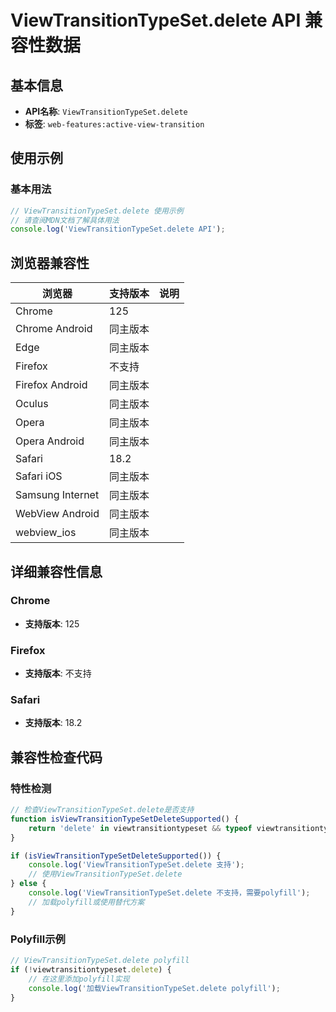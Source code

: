 # ViewTransitionTypeSet.delete API 兼容性数据

## 基本信息

- **API名称**: `ViewTransitionTypeSet.delete`
- **标签**: `web-features:active-view-transition`

## 使用示例

### 基本用法

```javascript
// ViewTransitionTypeSet.delete 使用示例
// 请查阅MDN文档了解具体用法
console.log('ViewTransitionTypeSet.delete API');
```

## 浏览器兼容性

| 浏览器 | 支持版本 | 说明 |
|--------|----------|------|
| Chrome | 125 |  |
| Chrome Android | 同主版本 |  |
| Edge | 同主版本 |  |
| Firefox | 不支持 |  |
| Firefox Android | 同主版本 |  |
| Oculus | 同主版本 |  |
| Opera | 同主版本 |  |
| Opera Android | 同主版本 |  |
| Safari | 18.2 |  |
| Safari iOS | 同主版本 |  |
| Samsung Internet | 同主版本 |  |
| WebView Android | 同主版本 |  |
| webview_ios | 同主版本 |  |

## 详细兼容性信息

### Chrome

- **支持版本**: 125

### Firefox

- **支持版本**: 不支持

### Safari

- **支持版本**: 18.2

## 兼容性检查代码

### 特性检测

```javascript
// 检查ViewTransitionTypeSet.delete是否支持
function isViewTransitionTypeSetDeleteSupported() {
    return 'delete' in viewtransitiontypeset && typeof viewtransitiontypeset.delete === 'function';
}

if (isViewTransitionTypeSetDeleteSupported()) {
    console.log('ViewTransitionTypeSet.delete 支持');
    // 使用ViewTransitionTypeSet.delete
} else {
    console.log('ViewTransitionTypeSet.delete 不支持，需要polyfill');
    // 加载polyfill或使用替代方案
}
```

### Polyfill示例

```javascript
// ViewTransitionTypeSet.delete polyfill
if (!viewtransitiontypeset.delete) {
    // 在这里添加polyfill实现
    console.log('加载ViewTransitionTypeSet.delete polyfill');
}
```

